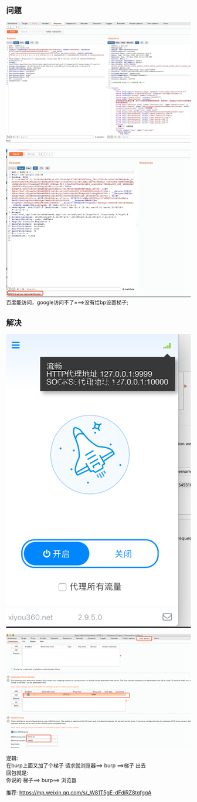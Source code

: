 
## 问题
![img.png](img.png)

![img_1.png](img_1.png)
百度能访问，google访问不了===>没有给bp设置梯子;

## 解决
![img_2.png](img_2.png)

![img_3.png](img_3.png)

逻辑: <br>
在burp上面又加了个梯子 请求就浏览器==> burp ==>梯子 出去 <br>
回包就是: <br>
你说的 梯子==> burp==> 浏览器 <br>

推荐: https://mp.weixin.qq.com/s/_W81T5gE-dFdiRZ8tgfggA


